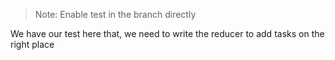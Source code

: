 > Note: Enable test in the branch directly

We have our test here that, we need to write the reducer to add tasks on the right place
